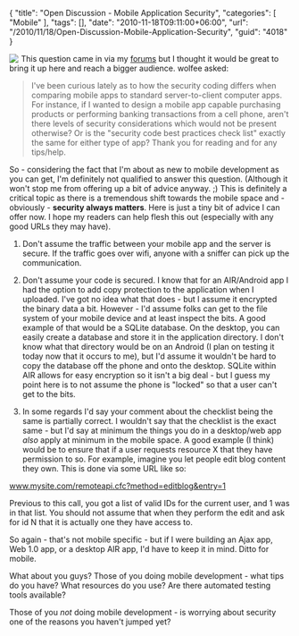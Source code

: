 {
	"title": "Open Discussion - Mobile Application Security",
	"categories": [
		"Mobile"
	],
	"tags": [],
	"date": "2010-11-18T09:11:00+06:00",
	"url": "/2010/11/18/Open-Discussion-Mobile-Application-Security",
	"guid": "4018"
}

<img src="http://www.raymondcamden.com/images/cfjedi/mobile-phone-security-software.jpg" style="float:left;margin-right:5px" />This question came in via my <a href="http://www.raymondcamden.com/forums">forums</a> but I thought it would be great to bring it up here and reach a bigger audience. wolfee asked:
<br clear="left">

<blockquote>
I've been curious lately as to how the security coding differs when comparing mobile apps to standard server-to-client computer apps. For instance, if I wanted to design a mobile app capable purchasing products or performing banking transactions from a cell phone, aren't there levels of security considerations which would not be present otherwise? Or is the "security code best practices check list" exactly the same for either type of app? Thank you for reading and for any tips/help.
</blockquote>

So - considering the fact that I'm about as new to mobile development as you can get, I'm definitely not qualified to answer this question. (Although it won't stop me from offering up a bit of advice anyway. ;) This is definitely a critical topic as there is a tremendous shift towards the mobile space and - obviously - <b>security always matters</b>. Here is just a tiny bit of advice I can offer now. I hope my readers can help flesh this out (especially with any good URLs they may have).

1) Don't assume the traffic between your mobile app and the server is secure. If the traffic goes over wifi, anyone with a sniffer can pick up the communication. 

2) Don't assume your code is secured. I know that for an AIR/Android app I had the option to add copy protection to the application when I uploaded. I've got no idea what that does - but I assume it encrypted the binary data a bit. However - I'd assume folks can get to the file system of your mobile device and at least inspect the bits. A good example of that would be a SQLite database. On the desktop, you can easily create a database and store it in the application directory. I don't know what that directory would be on an Android (I plan on testing it today now that it occurs to me), but I'd assume it wouldn't be hard to copy the database off the phone and onto the desktop. SQLite within AIR allows for easy encryption so it isn't a big deal - but I guess my point here is to not assume the phone is "locked" so that a user can't get to the bits. 

3) In some regards I'd say your comment about the checklist being the same is partially correct. I wouldn't say that the checklist is the exact same - but I'd say at minimum the things you do in a desktop/web app <i>also</i> apply at minimum in the mobile space. A good example (I think) would be to ensure that if a user requests resource X that they have permission to so. For example, imagine you let people edit blog content they own. This is done via some URL like so:

www.mysite.com/remoteapi.cfc?method=editblog&entry=1

Previous to this call, you got a list of valid IDs for the current user, and 1 was in that list. You should not assume that when they perform the edit and ask for id N that it is actually one they have access to.

So again - that's not mobile specific - but if I were building an Ajax app, Web 1.0 app, or a desktop AIR app, I'd have to keep it in mind. Ditto for mobile. 

What about you guys? Those of you doing mobile development - what tips do you have? What resources do you use? Are there automated testing tools available?

Those of you <i>not</i> doing mobile development - is worrying about security one of the reasons you haven't jumped yet?